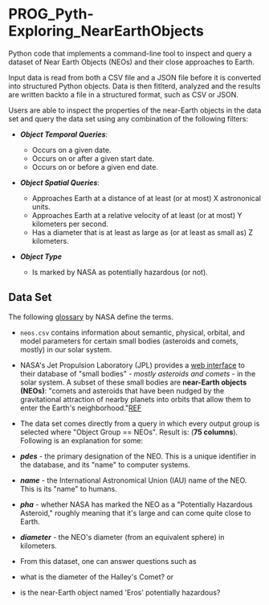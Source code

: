 # PROG_Pyth-Exploring_NearEarthObjects

Python code that implements a command-line tool to inspect and query a dataset of Near Earth Objects (NEOs) and their close approaches to Earth. 

Input data is read from both a CSV file and a JSON file before it is converted into structured Python objects. Data is then fitlterd, analyzed and the results are written backto a file in a structured format, such as CSV or JSON.

Users are able to inspect the properties of the near-Earth objects in the data set and query the data set using any combination of the following filters:

* _**Object Temporal Queries**_:
  * Occurs on a given date.
  * Occurs on or after a given start date.
  * Occurs on or before a given end date.

* _**Object Spatial Queries**_:
  * Approaches Earth at a distance of at least (or at most) X astrononical units.
  * Approaches Earth at a relative velocity of at least (or at most) Y kilometers per second.
  * Has a diameter that is at least as large as (or at least as small as) Z kilometers.

* _**Object Type**_
  * Is marked by NASA as potentially hazardous (or not).

## Data Set

The following [glossary](https://cneos.jpl.nasa.gov/glossary/) by NASA define the terms.

* `neos.csv` contains information about semantic, physical, orbital, and model parameters for certain small bodies (asteroids and comets, mostly) in our solar system.
 * NASA's Jet Propulsion Laboratory (JPL) provides a [web interface](https://ssd.jpl.nasa.gov/sbdb_query.cgi) to their database of "small bodies" - _mostly asteroids and comets_ - in the solar system. A subset of these small bodies are **near-Earth objects (NEOs)**: "comets and asteroids that have been nudged by the gravitational attraction of nearby planets into orbits that allow them to enter the Earth's neighborhood."[REF](https://cneos.jpl.nasa.gov/about/basics.html)
 
 * The data set comes directly from a query in which every output group is selected where "Object Group == NEOs". Result is: (__75 columns__). Following is an explanation for some:
  * _**pdes**_ - the primary designation of the NEO. This is a unique identifier in the database, and its "name" to computer systems.
  * _**name**_ - the International Astronomical Union (IAU) name of the NEO. This is its "name" to humans.
  * _**pha**_ - whether NASA has marked the NEO as a "Potentially Hazardous Asteroid," roughly meaning that it's large and can come quite close to Earth.
  * _**diameter**_ - the NEO's diameter (from an equivalent sphere) in kilometers. 
 
 * From this dataset, one can answer questions such as 
  * what is the diameter of the Halley's Comet? or 
  * is the near-Earth object named 'Eros' potentially hazardous?








